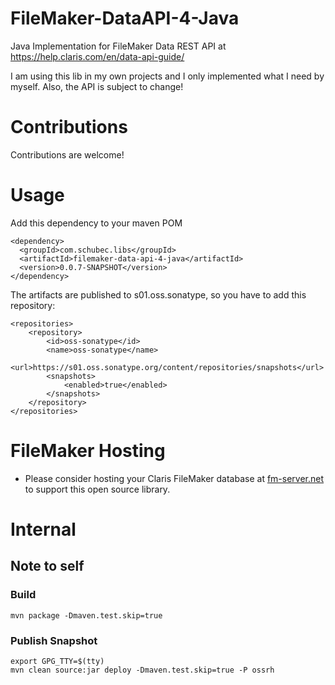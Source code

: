 # FileMaker-DataAPI-4-Java

Java Implementation for FileMaker Data REST API at https://help.claris.com/en/data-api-guide/

I am using this lib in my own projects and I only implemented what I need by myself.
Also, the API is subject to change!

# Contributions

Contributions are welcome!

# Usage

Add this dependency to your maven POM

    <dependency>
      <groupId>com.schubec.libs</groupId>
      <artifactId>filemaker-data-api-4-java</artifactId>
      <version>0.0.7-SNAPSHOT</version>
    </dependency>

The artifacts are published to s01.oss.sonatype, so you have to add this repository:

	<repositories>
    	<repository>
        	<id>oss-sonatype</id>
	        <name>oss-sonatype</name>
    	    <url>https://s01.oss.sonatype.org/content/repositories/snapshots</url>
        	<snapshots>
	            <enabled>true</enabled>
    	    </snapshots>
	    </repository>
	</repositories>

# FileMaker Hosting

* Please consider hosting your Claris FileMaker database at [fm-server.net](http://fm-server.net) to support this open source library.

# Internal

## Note to self

### Build

    mvn package -Dmaven.test.skip=true

### Publish Snapshot

    export GPG_TTY=$(tty)
    mvn clean source:jar deploy -Dmaven.test.skip=true -P ossrh